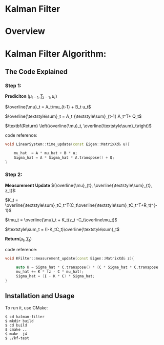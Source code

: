 # Kalman Filter

# Overview

# Kalman Filter Algorithm:


## The Code Explained

### Step 1:

**Prediciton** $`({\mu_{t-1}, {\textstyle\sum}_{t-1}, u_t})`$

$`\overline{\mu}_t = A_t\mu_{t-1} + B_t u_t`$

$`\overline{\textstyle\sum}_t = A_t {\textstyle\sum}_{t-1} A_t^T+ Q_t`$

$`\textbf{Return} \left(\overline{\mu}_t, \overline{\textstyle\sum}_t\right)`$

code reference: 
```cpp
void LinearSystem::time_update(const Eigen::MatrixXd& u){

    mu_hat  = A * mu_hat + B * u;
    Sigma_hat = A * Sigma_hat * A.transpose() + Q;
}
```


### Step 2:

**Measurement Update** $`(\overline{\mu}_{t}, \overline{\textstyle\sum}_{t}, z_t)`$:

$`K_t = \overline{\textstyle\sum}_tC_t^T(C_t\overline{\textstyle\sum}_tC_t^T+R_t)^{-1}`$

$`\mu_t  = \overline{\mu}_t + K_t(z_t -C_t\overline\mu_t)`$

$`\textstyle\sum_t = (I-K_tC_t)\overline{\textstyle\sum}_t`$

$`\textbf{Return} \left(\mu_t, \textstyle\sum_t\right)`$

code reference: 
```cpp
void KFilter::measurement_update(const Eigen::MatrixXd& z){

     auto K = Sigma_hat * C.transpose() * (C * Sigma_hat * C.transpose() + R).inverse();
     mu_hat += K * (z - C * mu_hat);
     Sigma_hat = (I - K * C) * Sigma_hat;
}
```

## Installation and Usage

To run it, use CMake:

    $ cd kalman-filter
    $ mkdir build
    $ cd build
    $ cmake ..
    $ make -j4
    $ ./kf-test
